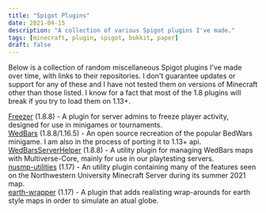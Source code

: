```yaml
---
title: "Spigot Plugins"
date: 2021-04-15
description: "A collection of various Spigot plugins I've made."
tags: [minecraft, plugin, spigot, bukkit, paper]
draft: false
---
```

Below is a collection of random miscellaneous Spigot plugins I've made over time, with links to their repositories. I don't guarantee updates or support for any of these and I have not tested them on versions of Minecraft other than those listed. I know for a fact that most  of the 1.8 plugins will break if you try to load them on 1.13+.

[Freezer](https://github.com/jackburkhardt/Freezer) (1.8.8) - A plugin for server admins to freeze player activity, designed for use in minigames or tournaments.
\
[WedBars](https://github.com/dilanx/WedBars) (1.8.8/1.16.5) - An open source recreation of the popular BedWars minigame. I am also in the process of porting it to 1.13+ api.
\
[WedBarsServerHelper](https://github.com/jackburkhardt/WedBarsServerHelper) (1.8.8) - A utility plugin for managing WedBars maps with Multiverse-Core, mainly for use in our playtesting servers.
\
[nusmp-utilities](https://github.com/jackburkhardt/nusmp-utilities) (1.17) - An utility plugin containing many of the features seen on the Northwestern University Minecraft Server during its summer 2021 map.
\
[earth-wrapper](https://github.com/jackburkhardt/earth-wrapper) (1.17) - A plugin that adds realisting wrap-arounds for earth style maps in order to simulate an atual globe.